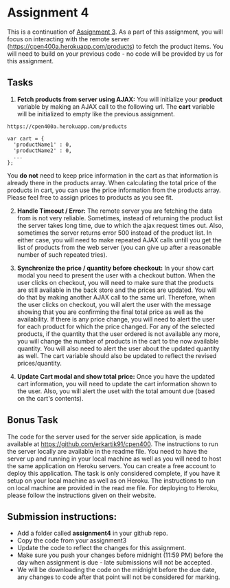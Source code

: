 # Assignment 4

This is a continuation of [Assignment 3](https://github.com/erkartik91/assignment3). As a part of this assignment, you will focus on interacting with the remote server (https://cpen400a.herokuapp.com/products)
to fetch the product items. You will need to build on your previous code - no code will be provided by us for this assignment. 

## Tasks

1. **Fetch products from server using AJAX:** You will initialize your **product** variable by making an AJAX call to the following url. The **cart** variable will be initialized to empty like the previous assignment. 
  ```
  https://cpen400a.herokuapp.com/products
  
  var cart = {
    'productName1' : 0,
    'productName2' : 0,
    ...
  };
  ```
  You **do not** need to keep price information in the cart as that information is already there in the products array. When calculating the total price of the products in cart, you can use the price information from the products array. Please feel free to assign prices to products as you see fit.

2. **Handle Timeout / Error:** The remote server you are fetching the data from is not very reliable. Sometimes, instead of returning the product list the server takes long time, due to which the ajax request times out. Also, sometimes the server returns error 500 instead of the product list. In either case, you will need to make repeated AJAX calls untill you get the list of products from the web server (you can give up after a reasonable number of such repeated tries).

3. **Synchronize the price / quantity before checkout:** In your show cart modal you need to present the user with a checkout button. When the user clicks on checkout, you will need to make sure that the products are still available in the back store and the prices are updated. You will do that by making another AJAX call to the same url. Therefore, when the user clicks on checkout, you will alert the user with the message showing that you are confirming the final total price as well as the availability.  If there is any price change, you will need to alert the user for each product for which the price changed. For any of the selected products, if the quantity that the user ordered is not available any more, you will change the number of products in the cart to the now available quantity. You will also need to alert the user about the updated quantity as well. The cart variable should also be updated to reflect the revised prices/quantity.

4. **Update Cart modal and show total price:** Once you have the updated cart information, you will need to update the cart information shown to the user. Also, you will alert the uset with the total amount due (based on the cart's contents).

## Bonus Task
The code for the server used for the server side application, is made available at https://github.com/erkartik91/cpen400. The instructions to run the server locally are available in the readme file.
You need to have the server up and running in your local machine as well as you will need to host the same application on Heroku servers. You can create a free account to deploy this application. The task is only considered complete, if you have it setup on your local machine as well as on Heroku. The instructions to run on local machine are provided in the read me file. For deploying to Heroku, please follow the instructions given on their website.

## Submission instructions:

* Add a folder called **assignment4** in your github repo.
* Copy the code from your assignment3
* Update the code to reflect the changes for this assignment.
* Make sure you push your changes before midnight (11:59 PM) before the day when assignment is due - late submissions will not be accepted.
* We will be downloading the code on the midnight before the due date, any changes to code after that point will not be considered for marking.
